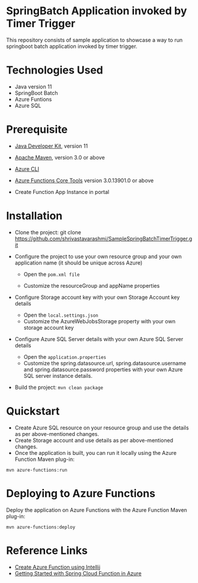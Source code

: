 # SpringBatch Application invoked by Timer Trigger

This repository consists of sample application to showcase a way to run springboot batch application invoked by timer trigger.

# Technologies Used

* Java version 11
* SpringBoot Batch
* Azure Funtions
* Azure SQL

# Prerequisite

* [Java Developer Kit](https://docs.microsoft.com/en-us/azure/developer/java/fundamentals/java-support-on-azure), version 11

* [Apache Maven](https://maven.apache.org/), version 3.0 or above

* [Azure CLI](https://docs.microsoft.com/en-us/cli/azure)

* [Azure Functions Core Tools](https://docs.microsoft.com/en-us/azure/azure-functions/functions-run-local#v2) version 3.0.13901.0 or above
* Create Function App Instance in portal

# Installation

* Clone the project: git clone https://github.com/shrivastavarashmi/SampleSpringBatchTimerTrigger.git

* Configure the project to use your own resource group and your own application name (it should be unique across Azure)

  * Open the ``` pom.xml file ```

  * Customize the resourceGroup and appName properties
  
* Configure Storage account key with your own Storage Account key details

  * Open the ``` local.settings.json ```
  * Customize the AzureWebJobsStorage property with your own storage account key

* Configure Azure SQL Server details with your own Azure SQL Server details

  * Open the ``` application.properties ```
  * Customize the spring.datasource.url, spring.datasource.username and spring.datasource.password properties with your own Azure SQL server instance details.


* Build the project: ``` mvn clean package ```

# Quickstart

* Create Azure SQL resource on your resource group and use the details as per above-mentioned changes.
* Create Storage account and use details as per above-mentioned changes.
* Once the application is built, you can run it locally using the Azure Function Maven plug-in:

``` mvn azure-functions:run ```

# Deploying to Azure Functions

Deploy the application on Azure Functions with the Azure Function Maven plug-in:

``` mvn azure-functions:deploy ```

# Reference Links
* [Create Azure Function using Intellij](https://docs.microsoft.com/en-us/azure/azure-functions/functions-create-maven-intellij)
* [Getting Started with Spring Cloud Function in Azure](https://docs.microsoft.com/en-us/azure/developer/java/spring-framework/getting-started-with-spring-cloud-function-in-azure)


